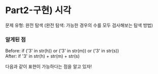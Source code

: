 # Part2-구현) 시각

문제 유형: 완전 탐색
(완전 탐색: 가능한 경우의 수를 모두 검사해보는 탐색 방법)<br/>

### 알게된 점

Before: if ('3' in str(h)) or ('3' in str(m)) or ('3' in str(s))<br/>
After: if '3' in str(h) + str(m) + str(s)

다음과 같이 표현이 가능하다는 점을 알고 있자!
